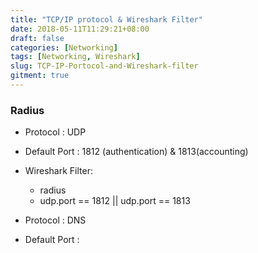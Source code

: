 ```yaml
---
title: "TCP/IP protocol & Wireshark Filter"
date: 2018-05-11T11:29:21+08:00
draft: false
categories: [Networking]
tags: [Networking, Wireshark]
slug: TCP-IP-Portocol-and-Wireshark-filter
gitment: true
---
```


### Radius

* Protocol : UDP  
* Default Port : 1812 (authentication) & 1813(accounting)  
* Wireshark Filter:  
    * radius  
    * udp.port == 1812 || udp.port == 1813  
  
* Protocol : DNS  
* Default Port : 